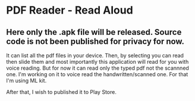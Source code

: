 # PDF Reader - Read Aloud

## Here only the .apk file will be released. Source code is not been published for privacy for now.

It can list all the pdf files in your device. Then, by selecting you can read then slide them and most importantly this application will read for you with voice reading.
But for now it can read only the typed pdf not the scannned one. I'm working on it to voice read the handwritten/scanned one. For that I'm using ML kit.

After that, I wish to published it to Play Store.
